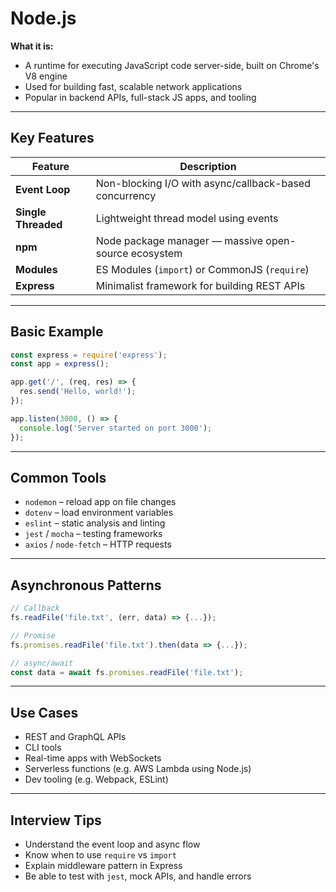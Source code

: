 # Node.js

**What it is:**
- A runtime for executing JavaScript code server-side, built on Chrome's V8 engine
- Used for building fast, scalable network applications
- Popular in backend APIs, full-stack JS apps, and tooling

---

## Key Features

| Feature        | Description |
|----------------|-------------|
| **Event Loop** | Non-blocking I/O with async/callback-based concurrency |
| **Single Threaded** | Lightweight thread model using events |
| **npm**         | Node package manager — massive open-source ecosystem |
| **Modules**     | ES Modules (`import`) or CommonJS (`require`) |
| **Express**     | Minimalist framework for building REST APIs |

---

## Basic Example
```js
const express = require('express');
const app = express();

app.get('/', (req, res) => {
  res.send('Hello, world!');
});

app.listen(3000, () => {
  console.log('Server started on port 3000');
});
```

---

## Common Tools
- `nodemon` – reload app on file changes
- `dotenv` – load environment variables
- `eslint` – static analysis and linting
- `jest` / `mocha` – testing frameworks
- `axios` / `node-fetch` – HTTP requests

---

## Asynchronous Patterns
```js
// Callback
fs.readFile('file.txt', (err, data) => {...});

// Promise
fs.promises.readFile('file.txt').then(data => {...});

// async/await
const data = await fs.promises.readFile('file.txt');
```

---

## Use Cases
- REST and GraphQL APIs
- CLI tools
- Real-time apps with WebSockets
- Serverless functions (e.g. AWS Lambda using Node.js)
- Dev tooling (e.g. Webpack, ESLint)

---

## Interview Tips
- Understand the event loop and async flow
- Know when to use `require` vs `import`
- Explain middleware pattern in Express
- Be able to test with `jest`, mock APIs, and handle errors

